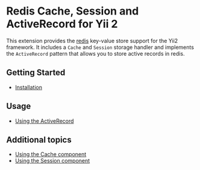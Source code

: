Redis Cache, Session and ActiveRecord for Yii 2
===============================================

This extension provides the [redis](http://redis.io/) key-value store support for the Yii2 framework.
It includes a `Cache` and `Session` storage handler and implements the `ActiveRecord` pattern that allows
you to store active records in redis.


Getting Started
---------------

* [Installation](installation.md)

Usage
----- 

* [Using the ActiveRecord](usage-ar.md)

Additional topics
-----------------

* [Using the Cache component](topics-cache.md)
* [Using the Session component](topics-session.md)

